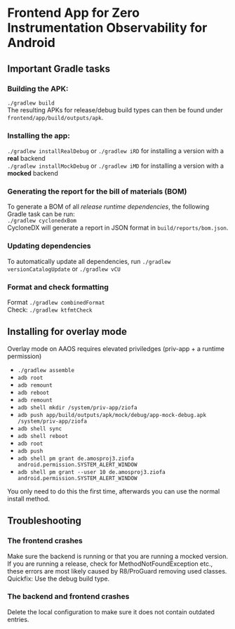 <!--
SPDX-FileCopyrightText: 2024 Luca Bretting <luca.bretting@fau.de>

SPDX-License-Identifier: MIT
-->

# Frontend App for Zero Instrumentation Observability for Android

## Important Gradle tasks
### Building the APK:
`./gradlew build` <br/>
The resulting APKs for release/debug build types can then be found under `frontend/app/build/outputs/apk`.

### Installing the app:
`./gradlew installRealDebug` or `./gradlew iRD` for installing a version with a **real** backend <br/>
`./gradlew installMockDebug` or `./gradlew iMD` for installing a version with a **mocked** backend <br/>

### Generating the report for the bill of materials (BOM)
To generate a BOM of all *release runtime dependencies*, the following Gradle task can be run: <br/>
`./gradlew cyclonedxBom` <br/>
CycloneDX will generate a report in JSON format in `build/reports/bom.json`.

### Updating dependencies
To automatically update all dependencies, run
`./gradlew versionCatalogUpdate` or `./gradlew vCU`

### Format and check formatting
Format `./gradlew combinedFormat` <br/>
Check: `./gradlew ktfmtCheck`

## Installing for overlay mode
Overlay mode on AAOS requires elevated priviledges (priv-app + a runtime permission)
* `./gradlew assemble`
* `adb root`
* `adb remount`
* `adb reboot`
* `adb remount`
* `adb shell mkdir /system/priv-app/ziofa`
* `adb push app/build/outputs/apk/mock/debug/app-mock-debug.apk /system/priv-app/ziofa`
* `adb shell sync`
* `adb shell reboot`
* `adb root`
* `adb push`
* `adb shell pm grant de.amosproj3.ziofa android.permission.SYSTEM_ALERT_WINDOW`
* `adb shell pm grant --user 10 de.amosproj3.ziofa android.permission.SYSTEM_ALERT_WINDOW`

You only need to do this the first time, afterwards you can use the normal install method. 

## Troubleshooting
### The frontend crashes
Make sure the backend is running or that you are running a mocked version.
If you are running a release, check for MethodNotFoundException etc., these errors are most likely
caused by R8/ProGuard removing used classes.  
Quickfix: Use the debug build type.

### The backend and frontend crashes
Delete the local configuration to make sure it does not contain outdated entries.